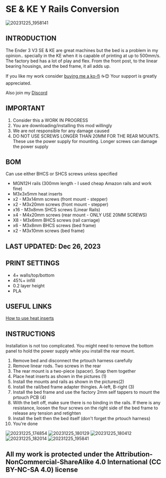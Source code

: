 #  SE & KE Y Rails Conversion
![20231225_1958141](https://github.com/D3vil-Design/Ender3-V3-KE-Hardware-Mods/assets/145330457/19c17aea-6d5a-4a31-b0b7-f6f75f979cae)


## INTRODUCTION

The Ender 3 V3 SE & KE are great machines but the bed is a problem in my opinion.. specially in the KE when it is capable of printing at up to 500mm/s. The factory bed has a lot of play and flex. From the front post, to the linear bearing housings, and the bed frame, it all adds up.




If you like my work consider [buying me a ko-fi](https://ko-fi.com/derrickdarrell) ☕😊 Your support is greatly appreciated.

Also join my [Discord](http://discord.gg/novusterminus)



## IMPORTANT

1. Consider this a WORK IN PROGRESS
2. You are downloading/installing this mod willingly
3. We are not responsible for any damage caused
4. DO NOT USE SCREWS LONGER THAN 20MM FOR THE REAR MOUNTS. These use the power supply for mounting. Longer screws can damage the power supply


## BOM
Can use either BHCS or SHCS screws unless specified

- MGN12H rails (300mm length - I used cheap Amazon rails and work fine)
- M3x3x5mm heat inserts
- x2 - M3x14mm screws (front mount - stepper)
- x2 - M3x20mm screws (front mount - stepper)
- x16 - M3x8mm SHCS screws (Linear Rails)
- x4 - M4x20mm screws (rear mount - ONLY USE 20MM SCREWS)
- X8 - M3x6mm BHCS screws (rail carriage)
- x6 - M3x8mm BHCS screws (bed frame)
- x2 - M3x10mm screws (bed frame)



## LAST UPDATED: Dec 26, 2023


## PRINT SETTINGS

- 4+ walls/top/bottom
- 45%+ infill
- 0.2 layer height
- PLA


## USEFUL LINKS

[How to use heat inserts](https://ultimaker.com/learn/how-to-use-heat-set-inserts-to-securely-fasten-3d-printed-parts/)


## INSTRUCTIONS

Installation is not too complicated. You might need to remove the bottom panel to hold the power supply while you install the rear mount. 

1. Remove bed and disconnect the prtouch harness carefully
2. Remove linear rods. Two screws in the rear 
3. The rear mount is a two-piece (spacer). Snap them together
4. Place heat inserts as shown in the pictures (1)
5. Install the mounts and rails as shown in the pictures(2)
6. Install the rail/bed frame adapter thingies. A-left, B-right (3)
7. Install the bed frame and use the factory 2mm self tappers to mount the prtouch PCB (4)
8. With the belt off, make sure there is no binding in the rails. If there is any resistance, loosen the four screws on the right side of the bed frame to release any tension and retighten 
9. Install the belt then the bed itself (don't forget the prtouch harness)
10. You're done

![20231225_174854](https://github.com/D3vil-Design/Ender3-V3-KE-Hardware-Mods/assets/145330457/56b21f92-19fe-49c1-8082-f26fc642abbe)
![20231225_180129](https://github.com/D3vil-Design/Ender3-V3-KE-Hardware-Mods/assets/145330457/d81acc89-69f6-46dc-83c2-7b39cda27031)
![20231225_180412](https://github.com/D3vil-Design/Ender3-V3-KE-Hardware-Mods/assets/145330457/f46829b6-bc0b-4c5d-bbbe-4b028b9d4ba9)
![20231225_182014](https://github.com/D3vil-Design/Ender3-V3-KE-Hardware-Mods/assets/145330457/9e0d2630-326d-4484-9ad2-bec86043270b)
![20231225_195841](https://github.com/D3vil-Design/Ender3-V3-KE-Hardware-Mods/assets/145330457/4afaf34e-f99f-4a2d-b4ee-d49d5d92eca8)





## All my work is protected under the **Attribution-NonCommercial-ShareAlike 4.0 International (CC BY-NC-SA 4.0)** license
